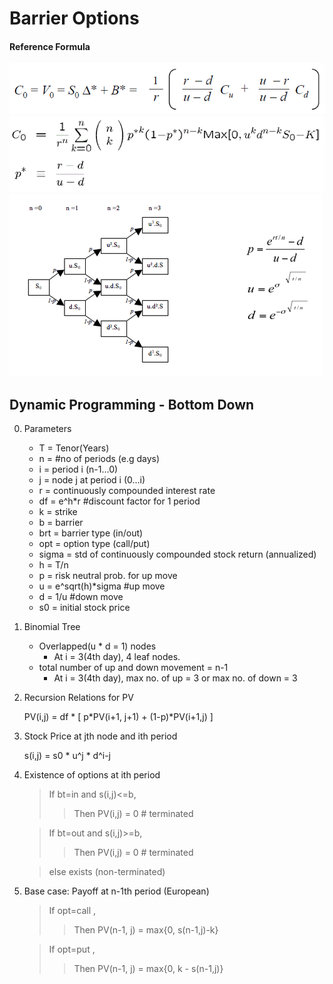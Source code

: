 # Barrier Options

#### Reference Formula
![Alt text](./options_formula_1.GIF?raw=true "Call Options PV Discounted from last period")
![Alt text](./options_formula_2.GIF?raw=true "Call Options Price At Day 0")
![Alt text](./options_formula_3.GIF?raw=true "Binomial Tree")

## Dynamic Programming - Bottom Down
0. Parameters

    * T = Tenor(Years)
    * n = #no of periods (e.g days)
    * i = period i (n-1...0)
    * j = node j at period i (0...i)
    * r = continuously compounded interest rate 
    * df = e^h*r  #discount factor for 1 period
    * k = strike
    * b = barrier
    * brt = barrier type (in/out)
    * opt = option type  (call/put)
    * sigma = std of continuously compounded stock return (annualized)
    * h = T/n
    * p = risk neutral prob. for up move
    * u = e^sqrt(h)*sigma  #up move
    * d = 1/u              #down move
    * s0 = initial stock price

1. Binomial Tree

    * Overlapped(u * d = 1) nodes  
        * At i = 3(4th day), 4 leaf nodes.
    * total number of up and down movement = n-1
        * At i = 3(4th day), max no. of up = 3 or max no. of down = 3

2. Recursion Relations for PV

   PV(i,j) = df * [ p*PV(i+1, j+1) + (1-p)*PV(i+1,j) ]

3. Stock Price at jth node and ith period

   s(i,j) = s0 * u^j * d^i-j

4. Existence of options at ith period
   >If bt=in and s(i,j)<=b, 
   >> Then PV(i,j) = 0 # terminated
   
   > If bt=out and s(i,j)>=b, 
   >> Then PV(i,j) = 0 # terminated
   
   > else exists (non-terminated)

6. Base case: Payoff at n-1th period (European)
   > If opt=call , 
   >> Then PV(n-1, j) = max{0, s(n-1,j)-k}
   
   > If opt=put , 
   >> Then PV(n-1, j) = max{0, k - s(n-1,j)}
